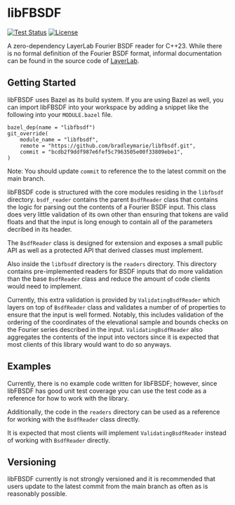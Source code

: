 # libFBSDF

[![Test Status](https://github.com/BradleyMarie/libfbsdf/actions/workflows/c-cpp.yml/badge.svg?branch=main)](https://github.com/BradleyMarie/libfbsdf/actions/workflows/c-cpp.yml)
[![License](https://img.shields.io/badge/License-BSD_3--Clause-blue.svg)](https://github.com/BradleyMarie/libfbsdf/master/LICENSE)

A zero-dependency LayerLab Fourier BSDF reader for C++23. While there is no
formal definition of the Fourier BSDF format, informal documentation can be
found in the source code of [LayerLab](https://github.com/wjakob/layerlab/blob/3e5257e3076a7287d1da9bbd4ee3f05fe37d3ee3/src/storage.cpp).

## Getting Started

libFBSDF uses Bazel as its build system. If you are using Bazel as well, you can
import libFBSDF into your workspace by adding a snippet like the following into
your `MODULE.bazel` file.

```
bazel_dep(name = "libfbsdf")
git_override(
    module_name = "libfbsdf",
    remote = "https://github.com/bradleymarie/libfbsdf.git",
    commit = "bcdb2f9ddf987e6fef5c7963505e00f33809ebe1",
)
```

Note: You should update `commit` to reference the to the latest commit on the
main branch.

libFBSDF code is structured with the core modules residing in the `libfbsdf`
directory. `bsdf_reader` contains the parent `BsdfReader` class that contains
the logic for parsing out the contents of a Fourier BSDF input. This class does
very little validation of its own other than ensuring that tokens are valid
floats and that the input is long enough to contain all of the parameters
decribed in its header.

The `BsdfReader` class is designed for extension and exposes a small public API
as well as a protected API that derived classes must implement.

Also inside the `libfbsdf` directory is the `readers` directory. This directory
contains pre-implemented readers for BSDF inputs that do more validation than
the base `BsdfReader` class and reduce the amount of code clients would need to
implement.

Currently, this extra validation is provided by `ValidatingBsdfReader` which
layers on top of `BsdfReader` class and validates a number of of properties to
ensure that the input is well formed. Notably, this includes validation of the
ordering of the coordinates of the elevational sample and bounds checks on the
Fourier series described in the input. `ValidatingBsdfReader` also aggregates
the contents of the input into vectors since it is expected that most clients
of this library would want to do so anyways.

## Examples

Currently, there is no example code written for libFBSDF; however, since
libFBSDF has good unit test coverage you can use the test code as a reference
for how to work with the library.

Additionally, the code in the `readers` directory can be used as a reference
for working with the `BsdfReader` class directly.

It is expected that most clients will implement `ValidatingBsdfReader` instead
of working with `BsdfReader` directly.

## Versioning

libFBSDF currently is not strongly versioned and it is recommended that users
update to the latest commit from the main branch as often as is reasonably
possible.